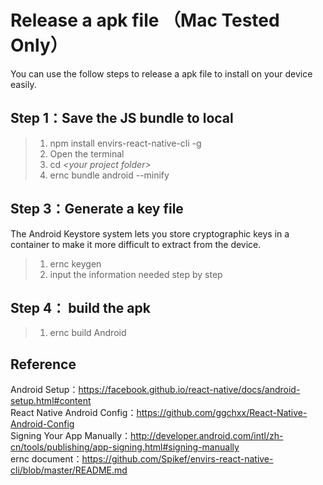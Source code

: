 # Release a apk file （Mac Tested Only）

You can use the follow steps to release a apk file to install on your device easily.

## Step 1：Save the JS bundle to local

> 1. npm install envirs-react-native-cli -g
> 2. Open the terminal
> 3. cd *\<your project folder\>*
> 4. ernc bundle android --minify

## Step 3：Generate a key file
The Android Keystore system lets you store cryptographic keys in a container to make it more difficult to extract from the device.

> 1. ernc keygen
> 2. input the information needed step by step

## Step 4： build the apk
> 1. ernc build Android

## Reference

Android Setup：https://facebook.github.io/react-native/docs/android-setup.html#content  
React Native Android Config：https://github.com/ggchxx/React-Native-Android-Config  
Signing Your App Manually：http://developer.android.com/intl/zh-cn/tools/publishing/app-signing.html#signing-manually  
ernc document：https://github.com/Spikef/envirs-react-native-cli/blob/master/README.md